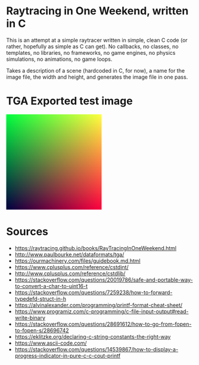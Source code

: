 # Raytracing in One Weekend, written in C
This is an attempt at a simple raytracer written in simple, clean C code (or rather, hopefully as simple as C can get). 
No callbacks, no classes, no templates, no libraries, no frameworks,
no game engines, no physics simulations, no animations, no game loops.

Takes a description of a scene (hardcoded in C, for now), a name for the image file, the width and height,
and generates the image file in one pass.

# TGA Exported test image
![Picture of a color spectrum](images/spectrum.png?raw=true)

# Sources
* https://raytracing.github.io/books/RayTracingInOneWeekend.html
* http://www.paulbourke.net/dataformats/tga/
* https://ourmachinery.com/files/guidebook.md.html
* https://www.cplusplus.com/reference/cstdint/
* http://www.cplusplus.com/reference/cstdlib/
* https://stackoverflow.com/questions/20019786/safe-and-portable-way-to-convert-a-char-to-uint16-t
* https://stackoverflow.com/questions/7259238/how-to-forward-typedefd-struct-in-h
* https://alvinalexander.com/programming/printf-format-cheat-sheet/
* https://www.programiz.com/c-programming/c-file-input-output#read-write-binary
* https://stackoverflow.com/questions/28691612/how-to-go-from-fopen-to-fopen-s/28696742
* https://eklitzke.org/declaring-c-string-constants-the-right-way
* https://www.ascii-code.com/
* https://stackoverflow.com/questions/14539867/how-to-display-a-progress-indicator-in-pure-c-c-cout-printf
